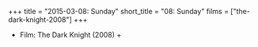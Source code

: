 +++
title = "2015-03-08: Sunday"
short_title = "08: Sunday"
films = ["the-dark-knight-2008"]
+++


* Film: The Dark Knight (2008) +
